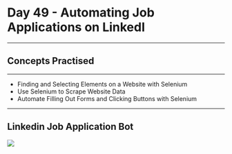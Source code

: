 # Day 49 - Automating Job Applications on LinkedI
___
## Concepts Practised
___
* Finding and Selecting Elements on a Website with Selenium
* Use Selenium to Scrape Website Data
* Automate Filling Out Forms and Clicking Buttons with Selenium
___
## Linkedin Job Application Bot
![](https://user-images.githubusercontent.com/98851253/158711774-8565860b-c05e-4c1a-9da5-1370b7baab9e.gif)